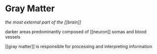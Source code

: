 # Gray Matter

_the most external part of the [[brain]]_

darker areas predominantly composed of [[neuron]] somas and blood vessels

[[gray matter]] is responsible for processing and interpreting information
